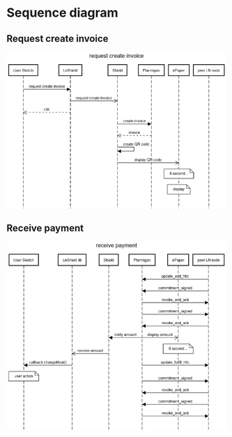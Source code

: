 # Sequence diagram

## Request create invoice

![Request create invoice](images/seq_request_create_invoice.png)

## Receive payment

![Receive payment](images/seq_receive_payment.png)
